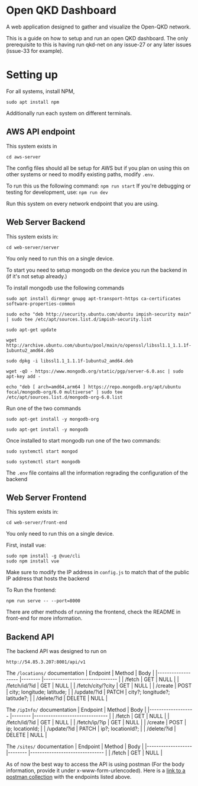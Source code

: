 Open QKD Dashboard
=====

A web application designed to gather and visualize the Open-QKD network.

This is a guide on how to setup and run an open QKD dashboard. The only prerequisite to this is having run qkd-net on any issue-27 or any later issues (issue-33 for example).

Setting up
=====

For all systems, install NPM,

```sudo apt install npm ``` 

Additionally run each system on different terminals.

AWS API endpoint
-----
This system exists in 

```cd aws-server```

The config files should all be setup for AWS but if you plan on using this on other systems or need to modify existing paths, modify ```.env```.

To run this us the following command:
```npm run start```
If you're debugging or testing for development, use:
```npm run dev```

Run this system on every network endpoint that you are using.

Web Server Backend
-----
This system exists  in:

```cd web-server/server```

You only need to run this on a single device.

To start you need to setup mongodb on the device you run the backend in (if it's not setup already.)

To install mongodb use the following commands

```
sudo apt install dirmngr gnupg apt-transport-https ca-certificates software-properties-common

sudo echo "deb http://security.ubuntu.com/ubuntu impish-security main" | sudo tee /etc/apt/sources.list.d/impish-security.list

sudo apt-get update

wget http://archive.ubuntu.com/ubuntu/pool/main/o/openssl/libssl1.1_1.1.1f-1ubuntu2_amd64.deb

sudo dpkg -i libssl1.1_1.1.1f-1ubuntu2_amd64.deb

wget -qO - https://www.mongodb.org/static/pgp/server-6.0.asc | sudo apt-key add -

echo "deb [ arch=amd64,arm64 ] https://repo.mongodb.org/apt/ubuntu focal/mongodb-org/6.0 multiverse" | sudo tee /etc/apt/sources.list.d/mongodb-org-6.0.list
```
Run one of the two commands
```
sudo apt-get install -y mongodb-org 

sudo apt-get install -y mongodb
```

Once installed to start mongodb run one of the two commands:
```
sudo systemctl start mongod

sudo systemctl start mongodb

```
The ```.env``` file contains all the information regrading the configuration of the backend

Web Server Frontend
-----

This system exists  in:

```cd web-server/front-end```

You only need to run this on a single device.

First, install vue:
```
sudo npm install -g @vue/cli
sudo npm install vue
```

Make sure to modify the IP address in ```config.js``` to match that of the public IP address that hosts the backend

To Run the frontend: 
``` 
npm run serve -- --port=8000
```

There are other methods of running the frontend, check the README in front-end for more information.


Backend API
-----

The backend API was designed to run on 
```
http://54.85.3.207:8001/api/v1
```

The ```/locations/``` documentation
| Endpoint          	| Method 	| Body                          	|
|-------------------	|--------	|-------------------------------	|
| /fetch            	| GET    	| NULL                          	|
| /fetch/id/?id     	| GET    	| NULL                          	|
| /fetch/city/?city 	| GET    	| NULL                          	|
| /create           	| POST   	| city; longitude; latitude;    	|
| /update/?id       	| PATCH  	| city?; longitude?; latitude?; 	|
| /delete/?id       	| DELETE 	| NULL                          	|

The ```/ipInfo/``` documentation
| Endpoint          	| Method 	| Body                          	|
|-------------------	|--------	|-------------------------------	|
| /fetch            	| GET    	| NULL                          	|
| /fetch/id/?id     	| GET    	| NULL                          	|
| /fetch/ip/?ip      | GET    	| NULL                          	|
| /create           	| POST   	| ip; locationId;    	         |
| /update/?id       	| PATCH  	| ip?; locationId?; 	            |
| /delete/?id       	| DELETE 	| NULL                          	|

The ```/sites/``` documentation
| Endpoint          	| Method 	| Body                          	|
|-------------------	|--------	|-------------------------------	|
| /fetch            	| GET    	| NULL                          	|

As of now the best way to access the API is using postman (For the body information, provide it under x-www-form-urlencoded).
Here is a [link to a postman collection](https://www.postman.com/science-geoscientist-97417074/workspace/openqkdnetwork/collection/17576385-491b21f4-e7a1-4270-bebb-172467a83849?action=share&creator=17576385&ctx=documentation) with the endpoints listed above.
